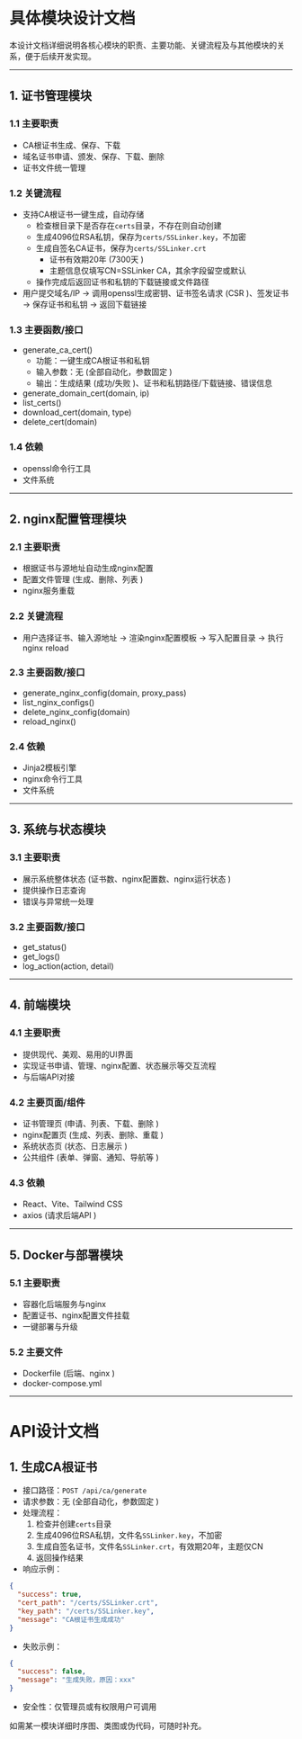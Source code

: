 # 具体模块设计文档

本设计文档详细说明各核心模块的职责、主要功能、关键流程及与其他模块的关系，便于后续开发实现。

---

## 1. 证书管理模块
### 1.1 主要职责
- CA根证书生成、保存、下载
- 域名证书申请、颁发、保存、下载、删除
- 证书文件统一管理

### 1.2 关键流程
- 支持CA根证书一键生成，自动存储
  - 检查根目录下是否存在`certs`目录，不存在则自动创建
  - 生成4096位RSA私钥，保存为`certs/SSLinker.key`，不加密
  - 生成自签名CA证书，保存为`certs/SSLinker.crt`
    - 证书有效期20年 (7300天 )
    - 主题信息仅填写CN=SSLinker CA，其余字段留空或默认
  - 操作完成后返回证书和私钥的下载链接或文件路径
- 用户提交域名/IP → 调用openssl生成密钥、证书签名请求 (CSR )、签发证书 → 保存证书和私钥 → 返回下载链接

### 1.3 主要函数/接口
- generate_ca_cert()
  - 功能：一键生成CA根证书和私钥
  - 输入参数：无 (全部自动化，参数固定 )
  - 输出：生成结果 (成功/失败 )、证书和私钥路径/下载链接、错误信息
- generate_domain_cert(domain, ip)
- list_certs()
- download_cert(domain, type)
- delete_cert(domain)

### 1.4 依赖
- openssl命令行工具
- 文件系统

---

## 2. nginx配置管理模块
### 2.1 主要职责
- 根据证书与源地址自动生成nginx配置
- 配置文件管理 (生成、删除、列表 )
- nginx服务重载

### 2.2 关键流程
- 用户选择证书、输入源地址 → 渲染nginx配置模板 → 写入配置目录 → 执行nginx reload

### 2.3 主要函数/接口
- generate_nginx_config(domain, proxy_pass)
- list_nginx_configs()
- delete_nginx_config(domain)
- reload_nginx()

### 2.4 依赖
- Jinja2模板引擎
- nginx命令行工具
- 文件系统

---

## 3. 系统与状态模块
### 3.1 主要职责
- 展示系统整体状态 (证书数、nginx配置数、nginx运行状态 )
- 提供操作日志查询
- 错误与异常统一处理

### 3.2 主要函数/接口
- get_status()
- get_logs()
- log_action(action, detail)

---

## 4. 前端模块
### 4.1 主要职责
- 提供现代、美观、易用的UI界面
- 实现证书申请、管理、nginx配置、状态展示等交互流程
- 与后端API对接

### 4.2 主要页面/组件
- 证书管理页 (申请、列表、下载、删除 )
- nginx配置页 (生成、列表、删除、重载 )
- 系统状态页 (状态、日志展示 )
- 公共组件 (表单、弹窗、通知、导航等 )

### 4.3 依赖
- React、Vite、Tailwind CSS
- axios (请求后端API )

---

## 5. Docker与部署模块
### 5.1 主要职责
- 容器化后端服务与nginx
- 配置证书、nginx配置文件挂载
- 一键部署与升级

### 5.2 主要文件
- Dockerfile (后端、nginx )
- docker-compose.yml

---

# API设计文档

## 1. 生成CA根证书

- 接口路径：`POST /api/ca/generate`
- 请求参数：无 (全部自动化，参数固定 )
- 处理流程：
  1. 检查并创建`certs`目录
  2. 生成4096位RSA私钥，文件名`SSLinker.key`，不加密
  3. 生成自签名证书，文件名`SSLinker.crt`，有效期20年，主题仅CN
  4. 返回操作结果
- 响应示例：
```json
{
  "success": true,
  "cert_path": "/certs/SSLinker.crt",
  "key_path": "/certs/SSLinker.key",
  "message": "CA根证书生成成功"
}
```
- 失败示例：
```json
{
  "success": false,
  "message": "生成失败，原因：xxx"
}
```
- 安全性：仅管理员或有权限用户可调用

如需某一模块详细时序图、类图或伪代码，可随时补充。

